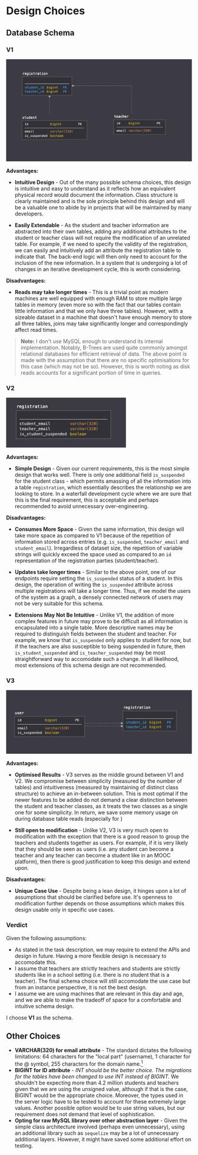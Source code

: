 # Design Choices
## Database Schema
### V1
![v1](../docs/assets/v1.png)

**Advantages:**
- **Intuitive Design** - Out of the many possible schema choices, this design is intuitive and easy to understand as it reflects how an equivalent physical record would document the information. Class structure is clearly maintained and is the sole principle behind this design and will be a valuable one to abide by in projects that will be maintained by many developers.

- **Easily Extendable** - As the student and teacher information are abstracted into their own tables, adding any additional attributes to the student or teacher class will not require the modification of an unrelated table. For example, if we need to specify the validity of the registration, we can easily and intuitively add an attribute the registration table to indicate that. The back-end logic will then only need to account for the inclusion of the new information. In a system that is undergoing a lot of changes in an iterative development cycle, this is worth considering.

**Disadvantages:**
- **Reads may take longer times** - This is a trivial point as modern machines are well equipped with enough RAM to store multiple large tables in memory (even more so with the fact that our tables contain little information and that we only have three tables). However, with a sizeable dataset in a machine that doesn't have enough memory to store all three tables, joins may take significantly longer and correspondingly affect read times.

> **Note:** I don't use MySQL enough to understand its internal implementation. Notably, B-Trees are used quite commonly amongst relational databases for efficient retrieval of data. The above point is made with the assumption that there are no specific optimisations for this case (which may not be so). However, this is worth noting as disk reads accounts for a significant portion of time in queries.

### V2
![v2](../docs/assets/v2.png)

**Advantages:**
- **Simple Design** - Given our current requirements, this is the most simple design that works well. There is only one additional field `is_suspended` for the student class - which permits amassing of all the information into a table `registration`, which essentially describes the relationship we are looking to store. In a waterfall development cycle where we are sure that this is the final requirement, this is acceptable and perhaps recommended to avoid unnecessary over-engineering.

**Disadvantages:**
- **Consumes More Space** - Given the same information, this design will take more space as compared to V1 because of the repetition of information stored across entries (e.g. `is_suspended`, `teacher_email` and `student_email`). Irregardless of dataset size, the repetition of variable strings will quickly exceed the space used as compared to an `id` representation of the registration parties (student/teacher).

- **Updates take longer times** - Similar to the above point, one of our endpoints require setting the `is_suspended` status of a student. In this design, the operation of writing the `is_suspended` attribute across multiple registrations will take a longer time. Thus, if we model the users of the system as a graph, a densely connected network of users may not be very suitable for this schema.

- **Extensions May Not Be Intuitive** - Unlike V1, the addition of more complex features in future may prove to be difficult as all information is encapsulated into a single table. More descriptive names may be required to distinguish fields between the student and teacher. For example, we know that `is_suspended` only applies to student for now, but if the teachers are also susceptible to being suspended in future, then `is_student_suspended` and `is_teacher_suspended` may be most straightforward way to accomodate such a change. In all likelihood, most extensions of this schema design are not recommended. 

### V3
![v3](../docs/assets/v3.png)

**Advantages:**
- **Optimised Results** - V3 serves as the middle ground between V1 and V2. We compromise between simplicity (measured by the number of tables) and intuitiveness (measured by maintaining of distinct class structure) to achieve an in-between solution. This is most optimal if the newer features to be added do not demand a clear distinction between the student and teacher classes, as it treats the two classes as a single one for some simplicity. In return, we save some memory usage on during database table reads (especially for )

- **Still open to modification** - Unlike V2, V3 is very much open to modification with the exception that there is a good reason to group the teachers and students together as users. For example, if it is very likely that they should be seen as users (i.e. any student can become a teacher and any teacher can become a student like in an MOOC platform), then there is good justification to keep this design and extend upon. 

**Disadvantages:**
- **Unique Case Use** - Despite being a lean design, it hinges upon a lot of assumptions that should be clarified before use. It's openness to modification further depends on those assumptions which makes this design usable only in specific use cases. 


### Verdict
Given the following assumptions:
- As stated in the task description, we may require to extend the APIs and design in future. Having a more flexible design is necessary to accomodate this.
- I assume that teachers are strictly teachers and students are strictly students like in a school setting (i.e. there is no student that is a teacher). The final schema choice will still accomodate the use case but from an instance perspective, it is not the best design. 
- I assume we are using machines that are relevant in this day and age, and we are able to make the tradeoff of space for a comfortable and intuitive schema design.

I choose **V1** as the schema.

## Other Choices
- **VARCHAR(320) for email attribute** - The standard dictates the following limitations: 64 characters for the "local part" (username), 1 character for the @ symbol, 255 characters for the domain name.[<sup>1</sup>](https://dba.stackexchange.com/questions/37014/in-what-data-type-should-i-store-an-email-address-in-database#:~:text=VARCHAR%20is%20the%20best%20data,space%20as%20compared%20to%20VARCHAR.)
- **BIGINT for ID attribute** - *INT should be the better choice. The migrations for the tables have been changed to use INT instead of BIGINT.* We shouldn't be expecting more than 4.2 million students and teachers given that we are using the unsigned value, although if that is the case, BIGINT would be the appropriate choice. Moreover, the types used in the server logic have to be tested to account for these extremely large values. Another possible option would be to use string values, but our requirement does not demand that level of sophistication. 
- **Opting for raw MySQL library over other abstraction layer** - Given the simple class architecture involved (perhaps even unnecessary), using an additional library such as `sequelize` may be a lot of unnecessary additional layers. However, it might have saved some additional effort on testing.